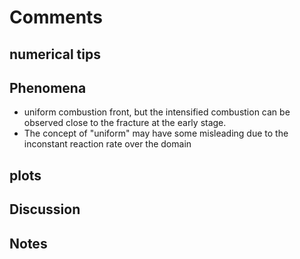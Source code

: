 # Comments 

## numerical tips


## Phenomena
- uniform combustion front, but the intensified combustion can be observed close to the fracture at the early stage. 
- The concept of "uniform" may have some misleading due to the inconstant reaction rate over the domain  

## plots 

 

## Discussion


## Notes


